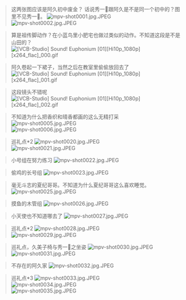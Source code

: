 > 这两张图应该是阿久初中废金？
> 话说秀一🐔跟阿久是不是同一个初中的？图里不见秀一🐔。
![mpv-shot0001.jpg.JPEG](https://filebed.cellargalaxy.workers.dev/blog/spirit/響け！ユーフォニアム/S1/E01/20200830/mpv-shot0001.jpg.JPEG)  
![mpv-shot0002.jpg.JPEG](https://filebed.cellargalaxy.workers.dev/blog/spirit/響け！ユーフォニアム/S1/E01/20200830/mpv-shot0002.jpg.JPEG)

> 算是祖传脚动作？在小蓝鸟里小肥宅也做过类似的动作。不知道这段是不是山田的？
![[VCB-Studio] Sound! Euphonium [01][Hi10p_1080p][x264_flac]_000.gif](https://filebed.cellargalaxy.workers.dev/blog/spirit/響け！ユーフォニアム/S1/E01/20200830/%5BVCB-Studio%5D%20Sound%21%20Euphonium%20%5B01%5D%5BHi10p_1080p%5D%5Bx264_flac%5D_000.gif)

> 阿久卷起一下裙子，当然之后在教室里偷偷放回去了
![[VCB-Studio] Sound! Euphonium [01][Hi10p_1080p][x264_flac]_001.gif](https://filebed.cellargalaxy.workers.dev/blog/spirit/響け！ユーフォニアム/S1/E01/20200830/%5BVCB-Studio%5D%20Sound%21%20Euphonium%20%5B01%5D%5BHi10p_1080p%5D%5Bx264_flac%5D_001.gif)

> 这段镜头不错呢
![[VCB-Studio] Sound! Euphonium [01][Hi10p_1080p][x264_flac]_002.gif](https://filebed.cellargalaxy.workers.dev/blog/spirit/響け！ユーフォニアム/S1/E01/20200830/%5BVCB-Studio%5D%20Sound%21%20Euphonium%20%5B01%5D%5BHi10p_1080p%5D%5Bx264_flac%5D_002.gif)

> 不知道为什么把香织和晴香都画的这么无精打采
![mpv-shot0005.jpg.JPEG](https://filebed.cellargalaxy.workers.dev/blog/spirit/響け！ユーフォニアム/S1/E01/20200830/mpv-shot0005.jpg.JPEG)  
![mpv-shot0006.jpg.JPEG](https://filebed.cellargalaxy.workers.dev/blog/spirit/響け！ユーフォニアム/S1/E01/20200830/mpv-shot0006.jpg.JPEG)  

> 巡礼点*2
![mpv-shot0020.jpg.JPEG](https://filebed.cellargalaxy.workers.dev/blog/spirit/響け！ユーフォニアム/S1/E01/20200830/mpv-shot0020.jpg.JPEG)  
![mpv-shot0021.jpg.JPEG](https://filebed.cellargalaxy.workers.dev/blog/spirit/響け！ユーフォニアム/S1/E01/20200830/mpv-shot0021.jpg.JPEG)  

> 小号组在努力练习
![mpv-shot0022.jpg.JPEG](https://filebed.cellargalaxy.workers.dev/blog/spirit/響け！ユーフォニアム/S1/E01/20200830/mpv-shot0022.jpg.JPEG)

> 偷鸡的长号组
![mpv-shot0023.jpg.JPEG](https://filebed.cellargalaxy.workers.dev/blog/spirit/響け！ユーフォニアム/S1/E01/20200830/mpv-shot0023.jpg.JPEG)

> 毫无斗志的夏纪哥哥。不知道为什么夏纪哥哥这么喜欢睡觉。
![mpv-shot0025.jpg.JPEG](https://filebed.cellargalaxy.workers.dev/blog/spirit/響け！ユーフォニアム/S1/E01/20200830/mpv-shot0025.jpg.JPEG)

> 摸鱼的木管组
![mpv-shot0026.jpg.JPEG](https://filebed.cellargalaxy.workers.dev/blog/spirit/響け！ユーフォニアム/S1/E01/20200830/mpv-shot0026.jpg.JPEG)

> 小天使也不知道哪去了
![mpv-shot0027.jpg.JPEG](https://filebed.cellargalaxy.workers.dev/blog/spirit/響け！ユーフォニアム/S1/E01/20200830/mpv-shot0027.jpg.JPEG)

> 巡礼点*2
![mpv-shot0028.jpg.JPEG](https://filebed.cellargalaxy.workers.dev/blog/spirit/響け！ユーフォニアム/S1/E01/20200830/mpv-shot0028.jpg.JPEG)  
![mpv-shot0029.jpg.JPEG](https://filebed.cellargalaxy.workers.dev/blog/spirit/響け！ユーフォニアム/S1/E01/20200830/mpv-shot0029.jpg.JPEG)  

> 巡礼点，久美子椅与秀一🐔之坐姿
![mpv-shot0030.jpg.JPEG](https://filebed.cellargalaxy.workers.dev/blog/spirit/響け！ユーフォニアム/S1/E01/20200830/mpv-shot0030.jpg.JPEG)  
![mpv-shot0031.jpg.JPEG](https://filebed.cellargalaxy.workers.dev/blog/spirit/響け！ユーフォニアム/S1/E01/20200830/mpv-shot0031.jpg.JPEG)  

> 不存在的阿久家
![mpv-shot0032.jpg.JPEG](https://filebed.cellargalaxy.workers.dev/blog/spirit/響け！ユーフォニアム/S1/E01/20200830/mpv-shot0032.jpg.JPEG)

> 巡礼点*3
![mpv-shot0033.jpg.JPEG](https://filebed.cellargalaxy.workers.dev/blog/spirit/響け！ユーフォニアム/S1/E01/20200830/mpv-shot0033.jpg.JPEG)  
![mpv-shot0034.jpg.JPEG](https://filebed.cellargalaxy.workers.dev/blog/spirit/響け！ユーフォニアム/S1/E01/20200830/mpv-shot0034.jpg.JPEG)  
![mpv-shot0035.jpg.JPEG](https://filebed.cellargalaxy.workers.dev/blog/spirit/響け！ユーフォニアム/S1/E01/20200830/mpv-shot0035.jpg.JPEG)
